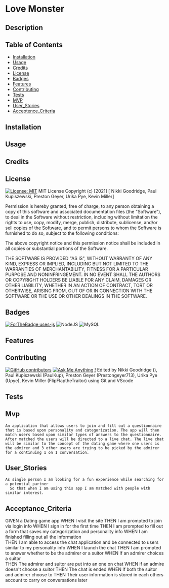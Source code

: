 # Love Monster

  ## Description 


  ## Table of Contents
  
  
  * [Installation](#installation)
  * [Usage](#usage)
  * [Credits](#credits)
  * [License](#license)
  * [Badges](#badges)
  * [Features](#features)
  * [Contributing](#contributing)
  * [Tests](#tests)
  * [MVP](#MVP)
  * [User_Stories](#User_Stories)
  * [Acceptence_Criteria](#Acceptence_Criteria)

  ## Installation
  

  ## Usage 


  ## Credits


  ## License
  [![License: MIT](https://img.shields.io/badge/License-MIT-yellow.svg)](https://opensource.org/licenses/MIT)
 MIT License
Copyright (c) [2021] [ Nikki Goodridge, Paul Kupiszewski, Preston Geyer, Urika Pye, Kevin Miller]

Permission is hereby granted, free of charge, to any person obtaining a copy of this software and associated documentation files (the "Software"), to deal in the Software without restriction, including without limitation the rights to use, copy, modify, merge, publish, distribute, sublicense, and/or sell copies of the Software, and to permit persons to whom the Software is furnished to do so, subject to the following conditions:

The above copyright notice and this permission notice shall be included in all copies or substantial portions of the Software.

THE SOFTWARE IS PROVIDED "AS IS", WITHOUT WARRANTY OF ANY KIND, EXPRESS OR IMPLIED, INCLUDING BUT NOT LIMITED TO THE WARRANTIES OF MERCHANTABILITY, FITNESS FOR A PARTICULAR PURPOSE AND NONINFRINGEMENT. IN NO EVENT SHALL THE AUTHORS OR COPYRIGHT HOLDERS BE LIABLE FOR ANY CLAIM, DAMAGES OR OTHER LIABILITY, WHETHER IN AN ACTION OF CONTRACT, TORT OR OTHERWISE, ARISING FROM, OUT OF OR IN CONNECTION WITH THE SOFTWARE OR THE USE OR OTHER DEALINGS IN THE SOFTWARE.
  
  
  
  ## Badges
  [![ForTheBadge uses-js](http://ForTheBadge.com/images/badges/uses-js.svg)](http://ForTheBadge.com)
  <img alt="NodeJS" src="https://img.shields.io/badge/node.js%20-%2343853D.svg?&style=for-the-badge&logo=node.js&logoColor=white"/>
  <img alt="MySQL" src="https://img.shields.io/badge/mysql-%2300f.svg?&style=for-the-badge&logo=mysql&logoColor=white"/>
  
  ## Features


  
  
  ## Contributing
  [![GitHub contributors](https://img.shields.io/github/contributors/Naereen/StrapDown.js.svg)](https://github.com/FlipFlaptheTraitor/Love_Monster/graphs/contributors)
  [![Ask Me Anything !](https://img.shields.io/badge/Ask%20me-anything-1abc9c.svg)]( https://github.com/FlipFlaptheTraitor)
 Edited by Nikki Goodridge (), Paul Kupiszewski (PaulKup), Preston Geyer (Prestongeyer713), Urika Pye (Upye), Kevin Miller (FlipFlaptheTraitor) using Git and VScode

  ## Tests


  ## Mvp
    An application that allows users to join and fill out a questionnaire that is based upon personality and categorization. The app will then match users based upon similar types of answers to the questionnaire. After matched the users will be directed to a live chat. The live chat will be similar to the concept of the dating game where one users is the admirer and 3 other users are trying to be picked by the admirer for a continuing 1 on 1 conversation.

  ## User_Stories
    As single person I am looking for a fun experience while searching for a potential partner
      So that when I am using this app I am matched with people with similar interest.
  ## Acceptance_Criteria
  GIVEN a Dating game app
  WHEN I visit the site
  THEN I am prompted to join via login info
  WHEN I sign in for the first time
  THEN I am prompted to fill out a form that saves my categorization and personality info
  WHEN I am finished filling out all the information  
  THEN I am able to access the chat application and be connected to users similar to my personality info
  WHEN I launch the chat 
  THEN I am prompted to answer whether to be the admirer or a suitor
  WHEN If an admirer choices a suitor  
  THEN The admirer and suitor are put into an one on chat
  WHEN if an admire doesn't choose a suitor 
  THEN The chat is ended
  WHEN If both the suitor and admirer choose to 
  THEN Their user information is stored in each others account to carry on conversations later
